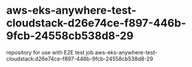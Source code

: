 # aws-eks-anywhere-test-cloudstack-d26e74ce-f897-446b-9fcb-24558cb538d8-29
repository for use with E2E test job aws-eks-anywhere-test-cloudstack:d26e74ce-f897-446b-9fcb-24558cb538d8-29

